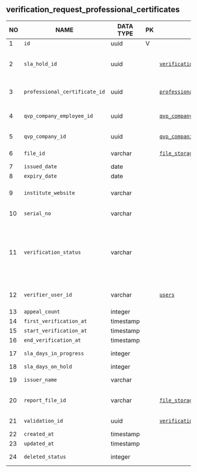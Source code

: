 verification_request_professional_certificates
----------------------------


NO | NAME | DATA TYPE | PK | FK | DESCRIPTION            
---|------|-----------|----|----|-------------
1|`id` | uuid | V |  | autogen
2|`sla_hold_id` | uuid |  | [`verification_request_sla_holds`](verification_request_sla_holds.md) | A ref to the most recent sla hold that was caused by verification of this certificate
3|`professional_certificate_id` | uuid |  | [`professional_certificates`](professional_certificates.md) | A reference to the list of known professional certificates
4|`qvp_company_employee_id` | uuid |  | [`qvp_company_employees`](qvp_company_employees.md) | SP employee who is assigned for doing the verification
5|`qvp_company_id` | uuid |  | [`qvp_companies`](qvp_companies.md) | Service provider who is doing the verification
6|`file_id` | varchar |  | [`file_storage`](file_storage.md) | A copy of professional certificate in pdf format
7|`issued_date` | date |  |  | Certificate issue date
8|`expiry_date` | date |  |  | Certificate expiry date
9|`institute_website` | varchar |  |  | Website URL of the institute that issued the certificate
10|`serial_no` | varchar |  |  | Human-readable certificate number
11|`verification_status` | varchar |  |  | One of: payment_pending, updated, withdrawn, unpaid, unable_to_verify, returned, on_hold, rejected, drafted, pending, in_progress,accepted
12|`verifier_user_id` | varchar |  | [`users`](users.md) | User account that was used by the verifier (qvp_company_employee)
13|`appeal_count` | integer |  |  | Total number of appeals
14|`first_verification_at` | timestamp |  |  | 
15|`start_verification_at` | timestamp |  |  | 
16|`end_verification_at` | timestamp |  |  | 
17|`sla_days_in_progress` | integer |  |  | Statistics: total days in progress
18|`sla_days_on_hold` | integer |  |  | 
19|`issuer_name` | varchar |  |  | Organization that issued the certificate
20|`report_file_id` | varchar |  | [`file_storage`](file_storage.md) | Verification report - printable version in pdf format
21|`validation_id` | uuid |  | [`verification_request_validations`](verification_request_validations.md) | A reference to the most recent validation
22|`created_at` | timestamp |  |  | 
23|`updated_at` | timestamp |  |  | 
24|`deleted_status` | integer |  |  | 0 - active record, 1 - deleted record.

